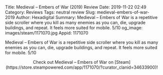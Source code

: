 Title: Medieval – Embers of War (2019) Review
Date: 2019-11-22 02:49
Category: Reviews
Tags: neutral review
Slug: medieval-embers-of-war-2019
Author: Hexadigital
Summary: Medieval – Embers of War is a repetitive side scroller where you kill as many enemies as you can, die, upgrade buildings, and repeat. It feels more suited for mobile. 5/10
og_image: images/steam/1171070.jpg
Appid: 1171070

Medieval – Embers of War is a repetitive side scroller where you kill as many enemies as you can, die, upgrade buildings, and repeat. It feels more suited for mobile. 5/10

<center>Check out Medieval – Embers of War on [Steam](https://store.steampowered.com/app/1171070/?curator_clanid=34633900)!</center>
